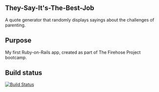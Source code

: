 ## They-Say-It's-The-Best-Job
A quote generator that randomly displays sayings about the challenges of parenting.

## Purpose
My first Ruby-on-Rails app, created as part of The Firehose Project bootcamp.

## Build status

[![Build Status](https://travis-ci.org/msarit/splurtyarit.svg?branch=master)](https://travis-ci.org/msarit/splurtyarit)

